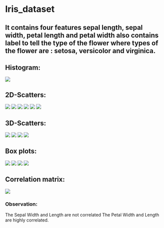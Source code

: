# Iris_dataset
## It contains four features sepal length, sepal width, petal length and petal width also contains label to tell the type of the flower where types of the flower are : setosa, versicolor and virginica.


## Histogram:
![](./iris_screenshots/histogram.png)

## 2D-Scatters:
![](./iris_screenshots/2d_one.png)
![](./iris_screenshots/2d_two.png)
![](./iris_screenshots/2d_three.png)
![](./iris_screenshots/2d_four.png)
![](./iris_screenshots/2d_five.png)
![](./iris_screenshots/2d_six.png)

## 3D-Scatters:
![](./iris_screenshots/3d_one.png)
![](./iris_screenshots/3d_two.png)
![](./iris_screenshots/3d_three.png)
![](./iris_screenshots/3d_four.png)

## Box plots:
![](./iris_screenshots/petal_length_bp.png)
![](./iris_screenshots/petal_width_bp.png)
![](./iris_screenshots/sepal_length_bp.png)
![](./iris_screenshots/sepal_width_bp.png)

## Correlation matrix:
![](./iris_screenshots/corr_mat.png)

### Observation:
The Sepal Width and Length are not correlated The Petal Width and Length are highly correlated.


